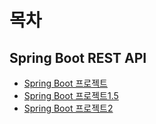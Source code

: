 # 목차

## Spring Boot REST API

- [Spring Boot 프로젝트](/Spring%20Boot%20REST%20API/README.md)
- [Spring Boot 프로젝트1.5](/Spring%20Boot%20REST%20API/README1.5.md)
- [Spring Boot 프로젝트2](/Spring%20Boot%20REST%20API/README2.md)
